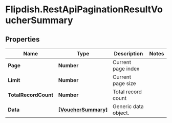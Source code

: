 # Flipdish.RestApiPaginationResultVoucherSummary

## Properties

Name | Type | Description | Notes
------------ | ------------- | ------------- | -------------
**Page** | **Number** | Current page index | 
**Limit** | **Number** | Current page size | 
**TotalRecordCount** | **Number** | Total record count | 
**Data** | [**[VoucherSummary]**](VoucherSummary.md) | Generic data object. | 


